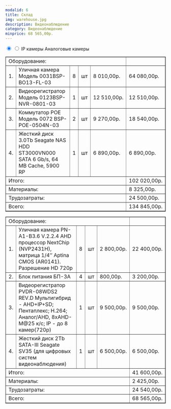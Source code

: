 ```yaml
---
modalid: 6
title: Склад
img: warehouse.jpg
description: Видеонаблюдение
category: Видеонаблюдение
minprice: 68 565,00р.
---
```


<section class="tabs">
    <input id="tab_11" type="radio" name="tab6" checked="checked"/>
    <input id="tab_12" type="radio" name="tab6"/>
    <label for="tab_11" id="tab_l11">IP камеры</label>
    <label for="tab_12" id="tab_l12">Аналоговые камеры</label>
    <div style="clear:both"></div>
    <div class="tabs_cont">
        <div id="tab_c11">
            <table class="price" border="1">
                <tr class="result"><td colspan="5" align="left">Оборудование:</td><td></td></tr>
                <tr><td>1.</td><td>Уличная камера Модель 0031BSP-BO13-FL-03</td><td>8</td><td>шт</td><td>8 010,00р.</td><td>64 080,00р.</td></tr>
                <tr><td>2.</td><td>Видеорегистратор Модель 0123BSP-NVR-0801-03</td><td>1</td><td>шт</td><td>12 510,00р.</td><td>12 510,00р.</td></tr>
                <tr><td>3.</td><td>Коммутатор POE Модель 0072 BSP-POE-0504N-03</td><td>2</td><td>шт</td><td>9 270,00р.</td><td>18 540,00р.</td></tr>
                <tr><td>4.</td><td>Жесткий диск 3.0Tb Seagate NAS HDD ST3000VN000 SATA 6 Gb/s, 64 MB Cache, 5900 RP</td><td>1</td><td>шт</td><td>6 890,00р.</td><td>6 890,00р.</td></tr>
                <tr class="result"><td colspan="5" align="left">Итого:</td><td>102 020,00р.</td></tr>
                <tr class="result"><td colspan="5" align="left">Материалы:</td><td>8 325,00р.</td></tr>
                <tr class="result"><td colspan="5" align="left">Трудозатраты:</td><td>24 500,00р.</td></tr>
                <tr class="result sum"><td colspan="5" align="left">Всего:</td><td>134 845,00р.</td></tr>
            </table>
        </div>
        <div id="tab_c12">
            <table class="price" border="1">
                <tr class="result"><td colspan="5" align="left">Оборудование:</td><td></td></tr>
                <tr><td>1.</td><td>Уличная камера PN-A1-B3.6 V.2.2.4  AHD  процессор NextChip (NVP2431H), матрица 1/4’’ Aptina CMOS (AR0141). Разрешение HD 720p</td><td>8</td><td>шт</td><td>2 800,00р.</td><td>22 400,00р.</td></tr>
                <tr><td>2.</td><td>Блок питания БП-3А</td><td>4</td><td>шт</td><td>800,00р.</td><td>3 200,00р.</td></tr>
                <tr><td>3.</td><td>Видеорегистратор PVDR-08WDS2 REV.D Мультигибрид - AHD+IP+SD; Пентаплекс; H.264; Аналог/AHD, 8xAHD-M@25 к/с; IP - до 8 камер(720p)</td><td>1</td><td>шт</td><td>9 500,00р.</td><td>9 500,00р.</td></tr>
                <tr><td>4.</td><td>Жесткий диск 2Tb SATA-III Seagate SV35 (для цифровых систем видеонаблюдения)</td><td>1</td><td>шт</td><td>6 500,00р.</td><td>6 500,00р.</td></tr>
                <tr class="result"><td colspan="5" align="left">Итого:</td><td>41 600,00р.</td></tr>
                <tr class="result"><td colspan="5" align="left">Материалы:</td><td>2 425,00р.</td></tr>
                <tr class="result"><td colspan="5" align="left">Трудозатраты:</td><td>24 540,00р.</td></tr>
                <tr class="result sum"><td colspan="5" align="left">Всего:</td><td>68 565,00р.</td></tr>
            </table>
        </div>
    </div>
</section>
